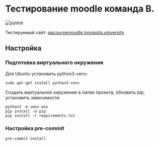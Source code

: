 # Тестирование moodle команда B.

![pytest](https://github.com/eximius8/team_b_testing_assignment/actions/workflows/python-app.yml/badge.svg)

Тестируемый сайт: [qacoursemoodle.innopolis.university](https://qacoursemoodle.innopolis.university/)

##  Настройка

### Подготовка виртуального окружения

Для Ubuntu установить python3-venv:

```
sudo apt-get install python3-venv
```

Создать виртуальное окружение в папке проекта, обновить pip, установить зависимости:

```
python3 -m venv env
pip install -U pip
pip install -r requirements.txt
```

### Настройка pre-commit

```
pre-commit install
```
